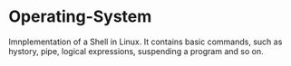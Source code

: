 # Operating-System
Imnplementation of a Shell in Linux. It contains basic commands, such as hystory, pipe, logical expressions, suspending a program and so on.
